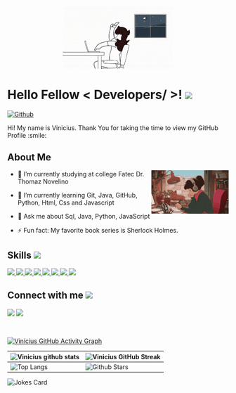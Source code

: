 <p align="center">
    <img width="50%" src="https://github.com/viivi02/viivi02/blob/6d18af2c3cdeb3b4f4db24f3985eedcbd43ca95c/Working%20Computer%20GIF%20-%20Working%20Work%20Computer%20-%20Discover%20%26%20Share%20GIFs.gif">
</p>

<h1> Hello Fellow < Developers/ >! <img src = "https://raw.githubusercontent.com/MartinHeinz/MartinHeinz/master/wave.gif" width = 30px> </h1>
<p align='center'>
</p>



[![Github](https://img.shields.io/github/followers/viivi02?label=Follow&style=social)](https://github.com/viivi02)

<div size='20px'> Hi! My name is Vinicius. Thank You for taking the time to view my GitHub Profile :smile: 
</div>

<h2> About Me </h2>

<img width="35%" height = "20%" align="right" alt="Github" src="https://github.com/viivi02/viivi02/blob/ad3bfd7c420c86f09ea21121a15e58c9190013b5/Student%20Studying%20GIF%20-%20Student%20Studying%20Anime%20-%20Discover%20%26%20Share%20GIFs.gif" />

- 🔭 I’m currently studying at college Fatec Dr. Thomaz Novelino
  
- 🌱 I’m currently learning Git, Java, GitHub, Python, Html, Css and Javascript
  
- 💬 Ask me about Sql, Java, Python, JavaScript
  
- ⚡ Fun fact: My favorite book series is Sherlock Holmes.

<h2> Skills <img src = "https://media2.giphy.com/media/QssGEmpkyEOhBCb7e1/giphy.gif?cid=ecf05e47a0n3gi1bfqntqmob8g9aid1oyj2wr3ds3mg700bl&rid=giphy.gif" width = 32px> </h2>
<a href=#> <img width ='32px' src ='https://raw.githubusercontent.com/rahulbanerjee26/githubAboutMeGenerator/main/icons/python.svg'> </a>
<a href=#> <img width ='32px' src ='https://raw.githubusercontent.com/rahulbanerjee26/githubAboutMeGenerator/main/icons/javascript.svg'> </a>
<a href=#> <img width ='32px' src ='https://raw.githubusercontent.com/rahulbanerjee26/githubAboutMeGenerator/main/icons/java.svg'> </a>
<a href=#> <img width ='32px' src ='https://raw.githubusercontent.com/rahulbanerjee26/githubAboutMeGenerator/main/icons/mysql.svg'> </a>
<a href=#> <img width ='32px' src ='https://raw.githubusercontent.com/rahulbanerjee26/githubAboutMeGenerator/main/icons/oracle.svg'> </a>
<a href=#> <img width ='32px' src ='https://raw.githubusercontent.com/rahulbanerjee26/githubAboutMeGenerator/main/icons/css.svg'> </a>
<a href=#> <img width ='32px' src ='https://raw.githubusercontent.com/rahulbanerjee26/githubAboutMeGenerator/main/icons/html.svg'> </a>
<a href=#> <img width ='32px' src ='https://raw.githubusercontent.com/rahulbanerjee26/githubAboutMeGenerator/main/icons/android.svg'> </a>


<h2> Connect with me <img src='https://raw.githubusercontent.com/ShahriarShafin/ShahriarShafin/main/Assets/handshake.gif' width="100px"> </h2>
<a href = 'https://www.linkedin.com/in/vinicius-lemes-7a9a5822b'> <img width = '32px' align= 'center' src="https://raw.githubusercontent.com/rahulbanerjee26/githubAboutMeGenerator/main/icons/linked-in-alt.svg"/></a> 
<a href = 'https://instagram.com/bleh_vivi?igshid=NzZlODBkYWE4Ng=='> <img width = '32px' align= 'center' src="https://raw.githubusercontent.com/rahulbanerjee26/githubAboutMeGenerator/main/icons/instagram.svg"/></a> 
<br>
<br>
  <br>
  
[![Vinicius GitHub Activity Graph](https://activity-graph.herokuapp.com/graph?username=viivi02&theme=tokyonight)](https://git.io/praveenscience)

| ![Vinicius github stats](https://github-readme-stats.vercel.app/api?username=viivi02&show_icons=true&theme=tokyonight) | ![Vinicius GitHub Streak](https://github-readme-streak-stats.herokuapp.com?user=viivi02&theme=tokyonight&hide_border=true&date_format=M%20j%5B%2C%20Y%5D&mode=weekly&background=45%2C1EA5BA%2C051462)|
| --- | --- |
| ![Top Langs](https://github-readme-stats.vercel.app/api/top-langs/?username=viivi02&theme=tokyonight) | ![Github Stars](https://github-readme-stats.vercel.app/api?username=viivi02&show_icons=true&locale=en&count_private=true&hide_rank=true&custom_title=My%20GitHub%20Stats&disable_animations=true&theme=tokyonight) |

![Jokes Card](https://readme-jokes.vercel.app/api?theme=tokyonight)


<br>
